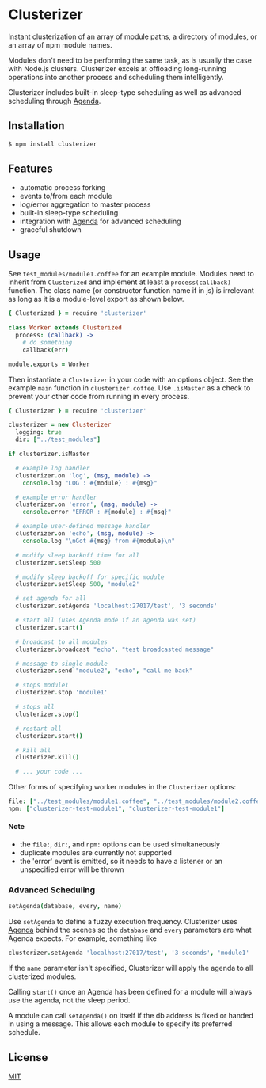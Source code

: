# Clusterizer

Instant clusterization of an array of module paths, a directory of modules, or an array of npm module names.

Modules don't need to be performing the same task, as is usually the case with Node.js clusters. Clusterizer excels at offloading long-running operations into another process and scheduling them intelligently.

Clusterizer includes built-in sleep-type scheduling as well as advanced scheduling through [Agenda](https://www.npmjs.com/package/agenda).

## Installation

```bash
$ npm install clusterizer
```

## Features

- automatic process forking
- events to/from each module
- log/error aggregation to master process
- built-in sleep-type scheduling
- integration with [Agenda](https://www.npmjs.com/package/agenda) for advanced scheduling
- graceful shutdown

## Usage

See `test_modules/module1.coffee` for an example module. Modules need to inherit from `Clusterized` and implement at least a `process(callback)` function. The class name (or constructor function name if in js) is irrelevant as long as it is a module-level export as shown below.

```coffee
{ Clusterized } = require 'clusterizer'

class Worker extends Clusterized
  process: (callback) ->
    # do something
    callback(err)

module.exports = Worker
```

Then instantiate a `Clusterizer` in your code with an options object. See the example `main` function in `clusterizer.coffee`. Use `.isMaster` as a check to prevent your other code from running in every process.

```coffee
{ Clusterizer } = require 'clusterizer'

clusterizer = new Clusterizer
  logging: true
  dir: ["../test_modules"]

if clusterizer.isMaster

  # example log handler
  clusterizer.on 'log', (msg, module) ->
    console.log "LOG : #{module} : #{msg}"

  # example error handler
  clusterizer.on 'error', (msg, module) ->
    console.error "ERROR : #{module} : #{msg}"

  # example user-defined message handler
  clusterizer.on 'echo', (msg, module) ->
    console.log "\nGot #{msg} from #{module}\n"

  # modify sleep backoff time for all
  clusterizer.setSleep 500

  # modify sleep backoff for specific module
  clusterizer.setSleep 500, 'module2'

  # set agenda for all
  clusterizer.setAgenda 'localhost:27017/test', '3 seconds'

  # start all (uses Agenda mode if an agenda was set)
  clusterizer.start()

  # broadcast to all modules
  clusterizer.broadcast "echo", "test broadcasted message"

  # message to single module
  clusterizer.send "module2", "echo", "call me back"

  # stops module1
  clusterizer.stop 'module1'

  # stops all
  clusterizer.stop()

  # restart all
  clusterizer.start()

  # kill all
  clusterizer.kill()

  # ... your code ...

```

Other forms of specifying worker modules in the `Clusterizer` options:

```coffee
file: ["../test_modules/module1.coffee", "../test_modules/module2.coffee"]
npm: ["clusterizer-test-module1", "clusterizer-test-module1"]
```

#### Note

- the `file:`, `dir:`, and `npm:` options can be used simultaneously
- duplicate modules are currently not supported
- the 'error' event is emitted, so it needs to have a listener or an unspecified error will be thrown

### Advanced Scheduling

```coffee
setAgenda(database, every, name)
```

Use `setAgenda` to define a fuzzy execution frequency. Clusterizer uses [Agenda](https://www.npmjs.com/package/agenda) behind the scenes so the `database` and `every` parameters are what Agenda expects. For example, something like

```coffee
clusterizer.setAgenda 'localhost:27017/test', '3 seconds', 'module1'
```

If the `name` parameter isn't specified, Clusterizer will apply the agenda to all clusterized modules.

Calling `start()` once an Agenda has been defined for a module will always use the agenda, not the sleep period.

A module can call `setAgenda()` on itself if the db address is fixed or handed in using a message. This allows each module to specify its preferred schedule.

## License

  [MIT](LICENSE)
